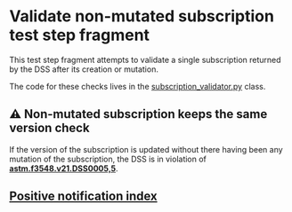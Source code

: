 # Validate non-mutated subscription test step fragment

This test step fragment attempts to validate a single subscription returned by the DSS after its creation or mutation.

The code for these checks lives in the [subscription_validator.py](../../../validators/subscription_validator.py) class.

## ⚠️ Non-mutated subscription keeps the same version check

If the version of the subscription is updated without there having been any mutation of the subscription, the DSS is in violation of **[astm.f3548.v21.DSS0005,5](../../../../../../../requirements/astm/f3548/v21.md)**.

## [Positive notification index](positive_index.md)
